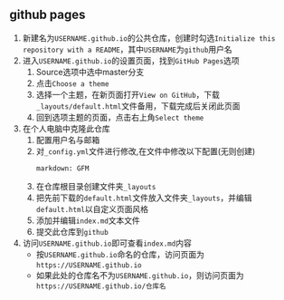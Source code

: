## github pages
1. 新建名为`USERNAME.github.io`的公共仓库，创建时勾选`Initialize this repository with a README`，其中`USERNAME`为`github`用户名
1. 进入`USERNAME.github.io`的设置页面，找到`GitHub Pages`选项
    1. Source选项中选中master分支
    1. 点击`Choose a theme`
    1. 选择一个主题，在新页面打开`View on GitHub`，下载`_layouts/default.html`文件备用，下载完成后关闭此页面
    1. 回到选项主题的页面，点击右上角`Select theme`
1. 在个人电脑中克隆此仓库
    1. 配置用户名与邮箱
    1. 对`_config.yml`文件进行修改,在文件中修改以下配置(无则创建)
        ````
        markdown: GFM
        ````
    1. 在仓库根目录创建文件夹`_layouts`
    1. 把先前下载的`default.html`文件放入文件夹`_layouts`，并编辑`default.html`以自定义页面风格
    1. 添加并编辑`index.md`文本文件
    1. 提交此仓库到`github`
1. 访问`USERNAME.github.io`即可查看`index.md`内容
    * 按`USERNAME.github.io`命名的仓库，访问页面为`https://USERNAME.github.io`
    * 如果此处的仓库名不为`USERNAME.github.io`，则访问页面为`https://USERNAME.github.io/仓库名`
